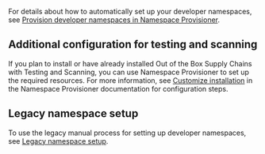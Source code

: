 For details about how to automatically set up your developer namespaces, see [Provision developer namespaces in Namespace Provisioner](/docs-tap/namespace-provisioner/provision-developer-ns.hbs.md).

## <a id="config-test-scan"></a> Additional configuration for testing and scanning

If you plan to install or have already installed Out of the Box Supply Chains with Testing and
Scanning, you can use Namespace Provisioner to set up the required resources. For more information, 
see [Customize installation](/docs-tap/namespace-provisioner/customize-installation.hbs.md) in the Namespace Provisioner documentation for configuration steps.

## <a id="legacy-setup"></a> Legacy namespace setup

To use the legacy manual process for setting up developer namespaces, 
see [Legacy namespace setup](/docs-tap/namespace-provisioner/legacy-manual-namespace-setup.hbs.md).

